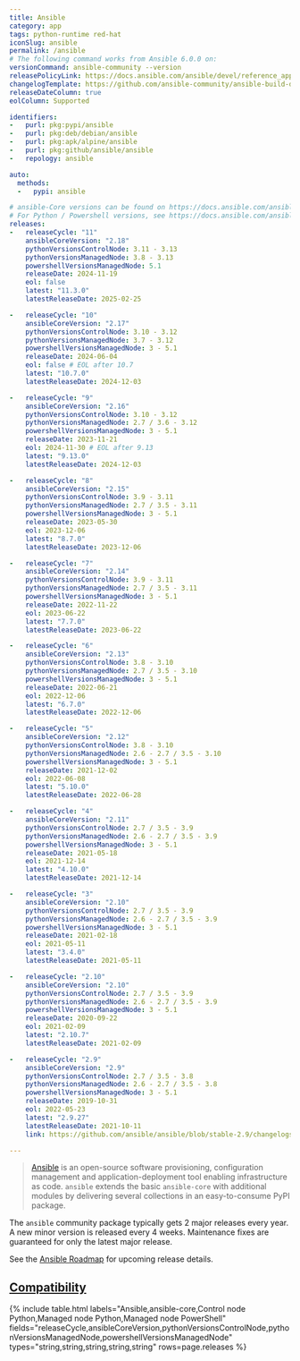 ```yaml
---
title: Ansible
category: app
tags: python-runtime red-hat
iconSlug: ansible
permalink: /ansible
# The following command works from Ansible 6.0.0 on:
versionCommand: ansible-community --version
releasePolicyLink: https://docs.ansible.com/ansible/devel/reference_appendices/release_and_maintenance.html
changelogTemplate: https://github.com/ansible-community/ansible-build-data/blob/main/__RELEASE_CYCLE__/CHANGELOG-v__RELEASE_CYCLE__.rst
releaseDateColumn: true
eolColumn: Supported

identifiers:
-   purl: pkg:pypi/ansible
-   purl: pkg:deb/debian/ansible
-   purl: pkg:apk/alpine/ansible
-   purl: pkg:github/ansible/ansible
-   repology: ansible

auto:
  methods:
  -   pypi: ansible

# ansible-Core versions can be found on https://docs.ansible.com/ansible/latest/reference_appendices/release_and_maintenance.html#ansible-community-changelogs
# For Python / Powershell versions, see https://docs.ansible.com/ansible/latest/reference_appendices/release_and_maintenance.html#support-life
releases:
-   releaseCycle: "11"
    ansibleCoreVersion: "2.18"
    pythonVersionsControlNode: 3.11 - 3.13
    pythonVersionsManagedNode: 3.8 - 3.13
    powershellVersionsManagedNode: 5.1
    releaseDate: 2024-11-19
    eol: false
    latest: "11.3.0"
    latestReleaseDate: 2025-02-25

-   releaseCycle: "10"
    ansibleCoreVersion: "2.17"
    pythonVersionsControlNode: 3.10 - 3.12
    pythonVersionsManagedNode: 3.7 - 3.12
    powershellVersionsManagedNode: 3 - 5.1
    releaseDate: 2024-06-04
    eol: false # EOL after 10.7
    latest: "10.7.0"
    latestReleaseDate: 2024-12-03

-   releaseCycle: "9"
    ansibleCoreVersion: "2.16"
    pythonVersionsControlNode: 3.10 - 3.12
    pythonVersionsManagedNode: 2.7 / 3.6 - 3.12
    powershellVersionsManagedNode: 3 - 5.1
    releaseDate: 2023-11-21
    eol: 2024-11-30 # EOL after 9.13
    latest: "9.13.0"
    latestReleaseDate: 2024-12-03

-   releaseCycle: "8"
    ansibleCoreVersion: "2.15"
    pythonVersionsControlNode: 3.9 - 3.11
    pythonVersionsManagedNode: 2.7 / 3.5 - 3.11
    powershellVersionsManagedNode: 3 - 5.1
    releaseDate: 2023-05-30
    eol: 2023-12-06
    latest: "8.7.0"
    latestReleaseDate: 2023-12-06

-   releaseCycle: "7"
    ansibleCoreVersion: "2.14"
    pythonVersionsControlNode: 3.9 - 3.11
    pythonVersionsManagedNode: 2.7 / 3.5 - 3.11
    powershellVersionsManagedNode: 3 - 5.1
    releaseDate: 2022-11-22
    eol: 2023-06-22
    latest: "7.7.0"
    latestReleaseDate: 2023-06-22

-   releaseCycle: "6"
    ansibleCoreVersion: "2.13"
    pythonVersionsControlNode: 3.8 - 3.10
    pythonVersionsManagedNode: 2.7 / 3.5 - 3.10
    powershellVersionsManagedNode: 3 - 5.1
    releaseDate: 2022-06-21
    eol: 2022-12-06
    latest: "6.7.0"
    latestReleaseDate: 2022-12-06

-   releaseCycle: "5"
    ansibleCoreVersion: "2.12"
    pythonVersionsControlNode: 3.8 - 3.10
    pythonVersionsManagedNode: 2.6 - 2.7 / 3.5 - 3.10
    powershellVersionsManagedNode: 3 - 5.1
    releaseDate: 2021-12-02
    eol: 2022-06-08
    latest: "5.10.0"
    latestReleaseDate: 2022-06-28

-   releaseCycle: "4"
    ansibleCoreVersion: "2.11"
    pythonVersionsControlNode: 2.7 / 3.5 - 3.9
    pythonVersionsManagedNode: 2.6 - 2.7 / 3.5 - 3.9
    powershellVersionsManagedNode: 3 - 5.1
    releaseDate: 2021-05-18
    eol: 2021-12-14
    latest: "4.10.0"
    latestReleaseDate: 2021-12-14

-   releaseCycle: "3"
    ansibleCoreVersion: "2.10"
    pythonVersionsControlNode: 2.7 / 3.5 - 3.9
    pythonVersionsManagedNode: 2.6 - 2.7 / 3.5 - 3.9
    powershellVersionsManagedNode: 3 - 5.1
    releaseDate: 2021-02-18
    eol: 2021-05-11
    latest: "3.4.0"
    latestReleaseDate: 2021-05-11

-   releaseCycle: "2.10"
    ansibleCoreVersion: "2.10"
    pythonVersionsControlNode: 2.7 / 3.5 - 3.9
    pythonVersionsManagedNode: 2.6 - 2.7 / 3.5 - 3.9
    powershellVersionsManagedNode: 3 - 5.1
    releaseDate: 2020-09-22
    eol: 2021-02-09
    latest: "2.10.7"
    latestReleaseDate: 2021-02-09

-   releaseCycle: "2.9"
    ansibleCoreVersion: "2.9"
    pythonVersionsControlNode: 2.7 / 3.5 - 3.8
    pythonVersionsManagedNode: 2.6 - 2.7 / 3.5 - 3.8
    powershellVersionsManagedNode: 3 - 5.1
    releaseDate: 2019-10-31
    eol: 2022-05-23
    latest: "2.9.27"
    latestReleaseDate: 2021-10-11
    link: https://github.com/ansible/ansible/blob/stable-2.9/changelogs/CHANGELOG-v2.9.rst

---
```


> [Ansible](https://www.ansible.com/) is an open-source software provisioning, configuration
> management and application-deployment tool enabling infrastructure as code. `ansible` extends the
> basic `ansible-core` with additional modules by delivering several collections in an
> easy-to-consume PyPI package.

The `ansible` community package typically gets 2 major releases every year. A new minor version is
released every 4 weeks. Maintenance fixes are guaranteed for only the latest major release.

See the [Ansible Roadmap](https://docs.ansible.com/ansible/devel/roadmap/ansible_roadmap_index.html)
for upcoming release details.

## [Compatibility](https://docs.ansible.com/ansible/latest/reference_appendices/release_and_maintenance.html#ansible-community-changelogs)

{% include table.html
labels="Ansible,ansible-core,Control node Python,Managed node Python,Managed node PowerShell"
fields="releaseCycle,ansibleCoreVersion,pythonVersionsControlNode,pythonVersionsManagedNode,powershellVersionsManagedNode"
types="string,string,string,string,string"
rows=page.releases %}
